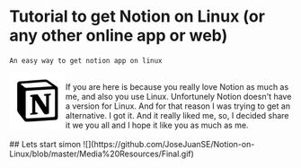 # Tutorial to get Notion on Linux (or any other online app or web)
    An easy way to get notion app on linux
<img align="left" width="100" height="100" src="notion/notion.png">
<br/>
If you are here is because you really love Notion as much as me, and also you use Linux. Unfortunely Notion doesn't have a version for Linux.
And for that reason I was trying to get an alternative. I got it. And it really liked me, so, I decided share it we you all and I hope it like you  as much as me.
<br/>
<br/>
 ##  Lets start
 simon
![](https://github.com/JoseJuanSE/Notion-on-Linux/blob/master/Media%20Resources/Final.gif)
